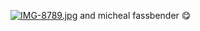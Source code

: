 
[![IMG-8789.jpg](https://i.postimg.cc/W4XvSxMX/IMG-8789.jpg)](https://postimg.cc/5HYT27KC)
and micheal fassbender 😋
